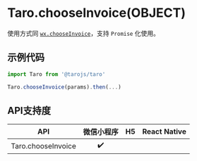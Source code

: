 # Taro.chooseInvoice(OBJECT)

使用方式同 [`wx.chooseInvoice`](https://developers.weixin.qq.com/miniprogram/dev/api/wx.chooseInvoice.html)，支持 `Promise` 化使用。

## 示例代码

```jsx
import Taro from '@tarojs/taro'

Taro.chooseInvoice(params).then(...)
```

## API支持度

|        API         | 微信小程序 |  H5  | React Native |
| :----------------: | :--------: | :--: | :----------: |
| Taro.chooseInvoice |     ✔️      |      |              |